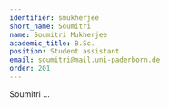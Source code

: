 ```yaml
---
identifier: smukherjee
short_name: Soumitri
name: Soumitri Mukherjee
academic_title: B.Sc.
position: Student assistant
email: soumitri@mail.uni-paderborn.de
order: 201
---
```

Soumitri ...
